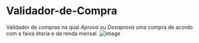 # Validador-de-Compra

Validador de compras na qual _Aprova_ ou _Desaprova_ uma compra de acordo com a faixa étaria e da renda mensal.
![image](https://github.com/GustavoOfSmach/Validador-de-Compra/assets/76416937/16d15151-71c7-42b3-9bb6-1542ca5bac9c)

